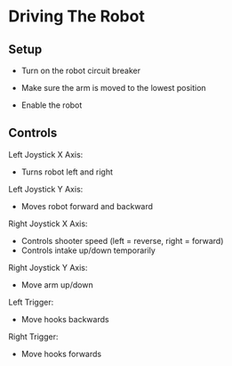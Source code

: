 # Driving The Robot

## Setup

- Turn on the robot circuit breaker

- Make sure the arm is moved to the lowest position

- Enable the robot

## Controls

Left Joystick X Axis:

- Turns robot left and right

Left Joystick Y Axis:

- Moves robot forward and backward

Right Joystick X Axis:

- Controls shooter speed (left = reverse, right = forward)
- Controls intake up/down temporarily

Right Joystick Y Axis:

- Move arm up/down

Left Trigger: 

- Move hooks backwards

Right Trigger:

- Move hooks forwards